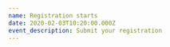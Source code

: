 ```yaml
---
name: Registration starts
date: 2020-02-03T10:20:00.000Z
event_description: Submit your registration
---
```


